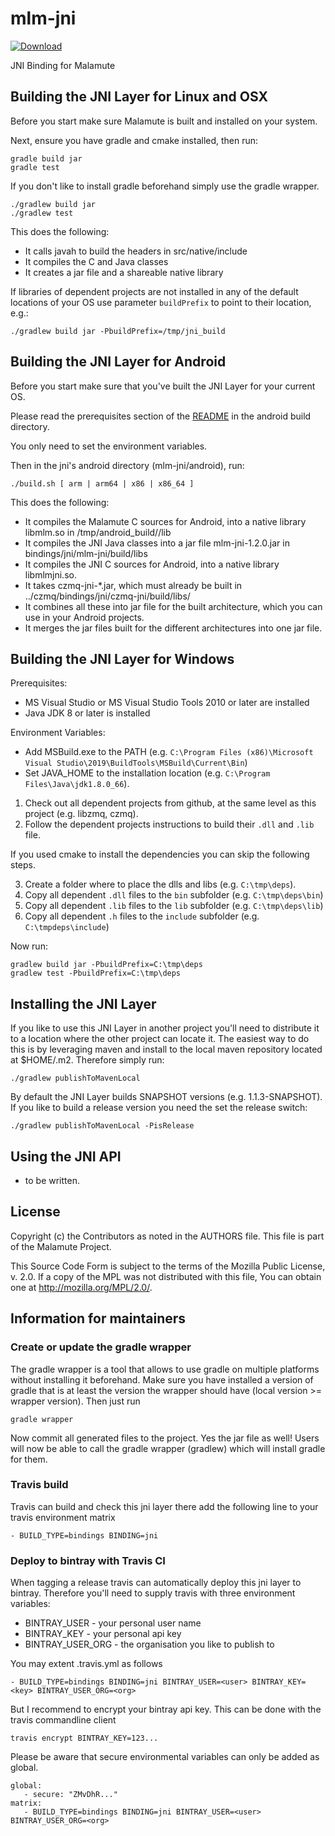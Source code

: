 # mlm-jni

[ ![Download](https://api.bintray.com/packages/zeromq/maven/mlm-jni/images/download.svg) ](https://bintray.com/zeromq/maven/mlm-jni/_latestVersion)

JNI Binding for Malamute

## Building the JNI Layer for Linux and OSX

Before you start make sure Malamute is built and installed on your system.

Next, ensure you have gradle and cmake installed, then run:

    gradle build jar
    gradle test

If you don't like to install gradle beforehand simply use the gradle wrapper.

    ./gradlew build jar
    ./gradlew test

This does the following:

* It calls javah to build the headers in src/native/include
* It compiles the C and Java classes
* It creates a jar file and a shareable native library

If libraries of dependent projects are not installed in any of the default locations of your OS use parameter `buildPrefix` to point to their location, e.g.:

    ./gradlew build jar -PbuildPrefix=/tmp/jni_build

## Building the JNI Layer for Android

Before you start make sure that you've built the JNI Layer for your current OS.

Please read the prerequisites section of the [README](../../builds/android/README.md) in the android build directory.

You only need to set the environment variables.

Then in the jni's android directory (mlm-jni/android), run:

    ./build.sh [ arm | arm64 | x86 | x86_64 ]

This does the following:

* It compiles the Malamute C sources for Android, into a native library libmlm.so in /tmp/android_build/<architecture>/lib
* It compiles the JNI Java classes into a jar file mlm-jni-1.2.0.jar in bindings/jni/mlm-jni/build/libs
* It compiles the JNI C sources for Android, into a native library libmlmjni.so.
* It takes czmq-jni-*.jar, which must already be built in ../czmq/bindings/jni/czmq-jni/build/libs/
* It combines all these into jar file for the built architecture, which you can use in your Android projects.
* It merges the jar files built for the different architectures into one jar file.

## Building the JNI Layer for Windows

Prerequisites:
* MS Visual Studio or MS Visual Studio Tools 2010 or later are installed
* Java JDK 8 or later is installed

Environment Variables:
* Add MSBuild.exe to the PATH (e.g. `C:\Program Files (x86)\Microsoft Visual Studio\2019\BuildTools\MSBuild\Current\Bin`)
* Set JAVA_HOME to the installation location (e.g. `C:\Program Files\Java\jdk1.8.0_66`).

1. Check out all dependent projects from github, at the same level as this project (e.g. libzmq, czmq).
2. Follow the dependent projects instructions to build their `.dll` and `.lib` file.

If you used cmake to install the dependencies you can skip the following steps.

3. Create a folder where to place the dlls and libs (e.g. `C:\tmp\deps`).
4. Copy all dependent `.dll` files to the `bin` subfolder (e.g. `C:\tmp\deps\bin`)
5. Copy all dependent `.lib` files to the `lib` subfolder (e.g. `C:\tmp\deps\lib`)
6. Copy all dependent `.h` files to the `include` subfolder (e.g. `C:\tmpdeps\include`)

Now run:

    gradlew build jar -PbuildPrefix=C:\tmp\deps
    gradlew test -PbuildPrefix=C:\tmp\deps

## Installing the JNI Layer

If you like to use this JNI Layer in another project you'll need to distribute it
to a location where the other project can locate it. The easiest way to do this
is by leveraging maven and install to the local maven repository located at
$HOME/.m2. Therefore simply run:

    ./gradlew publishToMavenLocal

By default the JNI Layer builds SNAPSHOT versions (e.g. 1.1.3-SNAPSHOT). If you
like to build a release version you need the set the release switch:

    ./gradlew publishToMavenLocal -PisRelease

## Using the JNI API

- to be written.

## License


Copyright (c) the Contributors as noted in the AUTHORS file.
This file is part of the Malamute Project.

This Source Code Form is subject to the terms of the Mozilla Public
License, v. 2.0. If a copy of the MPL was not distributed with this
file, You can obtain one at http://mozilla.org/MPL/2.0/.


## Information for maintainers

### Create or update the gradle wrapper

The gradle wrapper is a tool that allows to use gradle on multiple platforms
without installing it beforehand. Make sure you have installed a version of
gradle that is at least the version the wrapper should have (local version >=  wrapper version).
Then just run

    gradle wrapper

Now commit all generated files to the project. Yes the jar file as well! Users
will now be able to call the gradle wrapper (gradlew) which will install gradle
for them.

### Travis build

Travis can build and check this jni layer there add the following line to your
travis environment matrix

    - BUILD_TYPE=bindings BINDING=jni

### Deploy to bintray with Travis CI

When tagging a release travis can automatically deploy this jni layer to bintray.
Therefore you'll need to supply travis with three environment variables:

* BINTRAY_USER - your personal user name
* BINTRAY_KEY - your personal api key
* BINTRAY_USER_ORG - the organisation you like to publish to

You may extent .travis.yml as follows

    - BUILD_TYPE=bindings BINDING=jni BINTRAY_USER=<user> BINTRAY_KEY=<key> BINTRAY_USER_ORG=<org>

But I recommend to encrypt your bintray api key. This can be done with the
travis commandline client

    travis encrypt BINTRAY_KEY=123...

Please be aware that secure environmental variables can only be added as global.

    global:
       - secure: "ZMvDhR..."
    matrix:
       - BUILD_TYPE=bindings BINDING=jni BINTRAY_USER=<user> BINTRAY_USER_ORG=<org>

